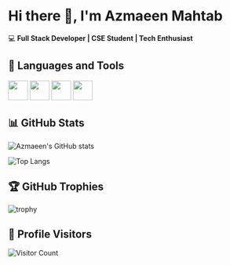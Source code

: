 # Hi there 👋, I'm Azmaeen Mahtab  

💻 **Full Stack Developer | CSE Student | Tech Enthusiast**  

## 🚀 Languages and Tools
<p>
  <img src="https://cdn.jsdelivr.net/gh/devicons/devicon/icons/javascript/javascript-original.svg" width="40" height="40"/>
  <img src="https://cdn.jsdelivr.net/gh/devicons/devicon/icons/react/react-original.svg" width="40" height="40"/>
  <img src="https://cdn.jsdelivr.net/gh/devicons/devicon/icons/nodejs/nodejs-original.svg" width="40" height="40"/>
  <img src="https://cdn.jsdelivr.net/gh/devicons/devicon/icons/mongodb/mongodb-original.svg" width="40" height="40"/>
</p>

## 📊 GitHub Stats
![Azmaeen's GitHub stats](https://github-readme-stats.vercel.app/api?username=azmaeenmahtab&show_icons=true&theme=radical)

![Top Langs](https://github-readme-stats.vercel.app/api/top-langs/?username=azmaeenmahtab&layout=compact)

## 🏆 GitHub Trophies
![trophy](https://github-profile-trophy.vercel.app/?username=azmaeenmahtab)

## 👀 Profile Visitors
![Visitor Count](https://komarev.com/ghpvc/?username=azmaeenmahtab&color=blue)
